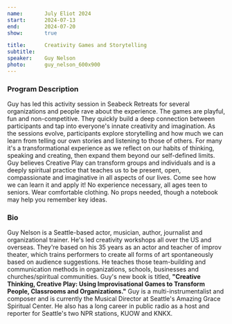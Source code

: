 ```yaml
---
name:       July Eliot 2024
start:      2024-07-13
end:        2024-07-20
show:       true

title:      Creativity Games and Storytelling
subtitle:
speaker:    Guy Nelson
photo:      guy_nelson_600x900
---
```


### Program Description

Guy has led this activity session in Seabeck Retreats for several organizations and people rave about the experience. The games are playful, fun and non-competitive. They quickly build a deep connection between participants and tap into everyone's innate creativity and imagination. As the sessions evolve, participants explore storytelling and how much we can learn from telling our own stories and listening to those of others. For many it's a transformational experience as we reflect on our habits of thinking, speaking and creating, then expand them beyond our self-defined limits.  Guy believes Creative Play can transform groups and individuals and is a deeply spiritual practice that teaches us to be present, open, compassionate and imaginative in all aspects of our lives. Come see how we can learn it and apply it!  No experience necessary, all ages teen to seniors. Wear comfortable clothing. No props needed, though a notebook may help you remember key ideas.

### Bio

Guy Nelson is a Seattle-based actor, musician, author, journalist and organizational trainer. He's led creativity workshops all over the US and overseas. They're based on his 35 years as an actor and teacher of improv theater, which trains performers to create all forms of art spontaneously based on audience suggestions. He teaches those team-building and communication methods in organizations, schools, businesses and churches/spiritual communities. Guy's new book is titled, **"Creative Thinking, Creative Play: Using Improvisational Games to Transform People, Classrooms and Organizations."** Guy is a multi-instrumentalist and composer and is currently the Musical Director at Seattle's Amazing Grace Spiritual Center. He also has a long career in public radio as a host and reporter for Seattle's two NPR stations, KUOW and KNKX.